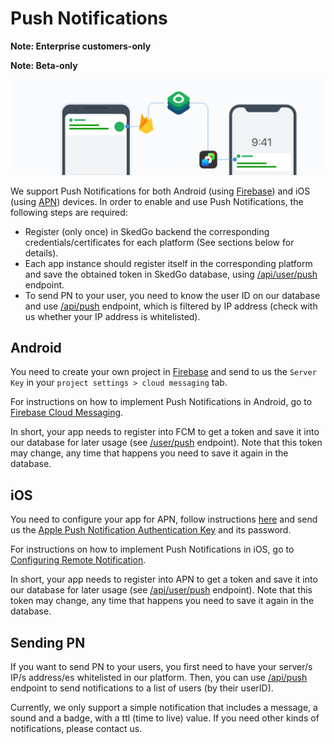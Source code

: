 # Push Notifications

**Note: Enterprise customers-only**

**Note: Beta-only**

![Notification](/img/tripgo-api-notification@2x-100.jpg)

We support Push Notifications for both Android (using [Firebase](https://firebase.google.com/docs/notifications/?hl=es)) and iOS (using [APN](https://developer.apple.com/notifications/)) devices. In order to enable and use Push Notifications, the following steps are required:

- Register (only once) in SkedGo backend the corresponding credentials/certificates for each platform (See sections below for details).
- Each app instance should register itself in the corresponding platform and save the obtained token in SkedGo database, using [/api/user/push](https://developer.tripgo.com/swagger/?url=https://raw.githubusercontent.com/skedgo/tripgo-api/gh-pages/pn.swagger.yaml) endpoint.
- To send PN to your user, you need to know the user ID on our database and use [/api/push](https://developer.tripgo.com/swagger/?url=https://raw.githubusercontent.com/skedgo/tripgo-api/gh-pages/pn.swagger.yaml) endpoint, which is filtered by IP address (check with us whether your IP address is whitelisted). 

## Android

You need to create your own project in [Firebase](https://console.firebase.google.com) and send to us the `Server Key` in your `project settings > cloud messaging` tab.

For instructions on how to implement Push Notifications in Android, go to [Firebase Cloud Messaging](https://firebase.google.com/docs/cloud-messaging).

In short, your app needs to register into FCM to get a token and save it into our database for later usage (see [/user/push](https://developer.tripgo.com/swagger/?url=https://raw.githubusercontent.com/skedgo/tripgo-api/gh-pages/pn.swagger.yaml) endpoint). Note that this token may change, any time that happens you need to save it again in the database.


## iOS

You need to configure your app for APN, follow instructions [here](http://help.apple.com/xcode/mac/current/#/dev11b059073) and send us the [Apple Push Notification Authentication Key](http://help.apple.com/xcode/mac/current/#/dev11b059073?sub=dev1eb5dfe65) and its password.

For instructions on how to implement Push Notifications in iOS, go to [Configuring Remote Notification](https://developer.apple.com/library/content/documentation/NetworkingInternet/Conceptual/RemoteNotificationsPG/HandlingRemoteNotifications.html#//apple_ref/doc/uid/TP40008194-CH6-SW4).

In short, your app needs to register into APN to get a token and save it into our database for later usage (see [/api/user/push](https://developer.tripgo.com/swagger/?url=https://raw.githubusercontent.com/skedgo/tripgo-api/gh-pages/pn.swagger.yaml) endpoint). Note that this token may change, any time that happens you need to save it again in the database.

## Sending PN

If you want to send PN to your users, you first need to have your server/s IP/s address/es whitelisted in our platform. Then, you can use [/api/push](https://developer.tripgo.com/swagger/?url=https://raw.githubusercontent.com/skedgo/tripgo-api/feature/pn/pn.swagger.yaml) endpoint to send notifications to a list of users (by their userID).

Currently, we only support a simple notification that includes a message, a sound and a badge, with a ttl (time to live) value. If you need other kinds of notifications, please contact us.




